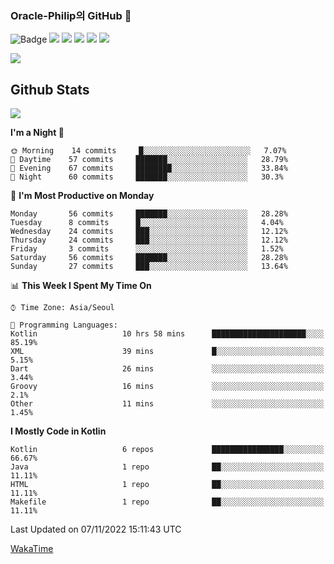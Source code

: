 ### Oracle-Philip의 GitHub 👋

![Badge](http://img.shields.io/badge/-Java-black?style=flat-square)
<img src="https://img.shields.io/badge/ -Kotlin-black?style=flat-square&logo=Kotlin&logoColor=#7F52FF"/></a>
<img src="https://img.shields.io/badge/ -Dart-black?style=flat-square&logo=Dart&logoColor=#0175C2"/></a>
<img src="https://img.shields.io/badge/ -Android-black?style=flat-square&logo=Android&logoColor=#3DDC84"/></a>
<img src="https://img.shields.io/badge/ -Flutter-black?style=flat-square&logo=Flutter&logoColor=#02569B"/></a>
<img src="https://img.shields.io/badge/ -Firebase-black?style=flat-square&logo=Firebase&logoColor=#FFCA28"/></a>

<img src="https://img.shields.io/badge/ -BLE-black?style=flat-square&logo=Bluetooth&logoColor=#0082FC"/></a>

<!--
<img src="https://img.shields.io/badge/ -STM32F103-black?style=flat-square&logo=STMicroelectronics&logoColor=#03234B"/></a>
<img src="https://img.shields.io/badge/ -Qt-black?style=flat-square&logo=Qt&logoColor=#41CD52"/></a>
-->

<!--
![Badge](http://img.shields.io/badge/-Java-black?style=flat-square)
![Badge](http://img.shields.io/badge/-Koltin-black?style=flat-square)
![Badge](http://img.shields.io/badge/-Dart-black?style=flat-square)
![Badge](http://img.shields.io/badge/-Android-black?style=flat-square)
![Badge](http://img.shields.io/badge/-Flutter-black?style=flat-square)
![Badge](http://img.shields.io/badge/-Firebase-black?style=flat-square)
-->

## Github Stats  
<div align="left"><img src="https://github-readme-stats.vercel.app/api?username=Oracle-Philip&show_icons=true&count_private=true&hide_border=true" align="center" /></div>


<!--START_SECTION:waka-->
**I'm a Night 🦉** 

```text
🌞 Morning    14 commits     █░░░░░░░░░░░░░░░░░░░░░░░░   7.07% 
🌆 Daytime    57 commits     ███████░░░░░░░░░░░░░░░░░░   28.79% 
🌃 Evening    67 commits     ████████░░░░░░░░░░░░░░░░░   33.84% 
🌙 Night      60 commits     ███████░░░░░░░░░░░░░░░░░░   30.3%

```
📅 **I'm Most Productive on Monday** 

```text
Monday       56 commits     ███████░░░░░░░░░░░░░░░░░░   28.28% 
Tuesday      8 commits      █░░░░░░░░░░░░░░░░░░░░░░░░   4.04% 
Wednesday    24 commits     ███░░░░░░░░░░░░░░░░░░░░░░   12.12% 
Thursday     24 commits     ███░░░░░░░░░░░░░░░░░░░░░░   12.12% 
Friday       3 commits      ░░░░░░░░░░░░░░░░░░░░░░░░░   1.52% 
Saturday     56 commits     ███████░░░░░░░░░░░░░░░░░░   28.28% 
Sunday       27 commits     ███░░░░░░░░░░░░░░░░░░░░░░   13.64%

```


📊 **This Week I Spent My Time On** 

```text
⌚︎ Time Zone: Asia/Seoul

💬 Programming Languages: 
Kotlin                   10 hrs 58 mins      █████████████████████░░░░   85.19% 
XML                      39 mins             █░░░░░░░░░░░░░░░░░░░░░░░░   5.15% 
Dart                     26 mins             ░░░░░░░░░░░░░░░░░░░░░░░░░   3.44% 
Groovy                   16 mins             ░░░░░░░░░░░░░░░░░░░░░░░░░   2.1% 
Other                    11 mins             ░░░░░░░░░░░░░░░░░░░░░░░░░   1.45%

```

**I Mostly Code in Kotlin** 

```text
Kotlin                   6 repos             ████████████████░░░░░░░░░   66.67% 
Java                     1 repo              ██░░░░░░░░░░░░░░░░░░░░░░░   11.11% 
HTML                     1 repo              ██░░░░░░░░░░░░░░░░░░░░░░░   11.11% 
Makefile                 1 repo              ██░░░░░░░░░░░░░░░░░░░░░░░   11.11%

```



 Last Updated on 07/11/2022 15:11:43 UTC
<!--END_SECTION:waka-->


<!--
**Oracle-Philip/Oracle-Philip** is a ✨ _special_ ✨ repository because its `README.md` (this file) appears on your GitHub profile.

Here are some ideas to get you started:

- 🔭 I’m currently working on ...
- 🌱 I’m currently learning ...
- 👯 I’m looking to collaborate on ...
- 🤔 I’m looking for help with ...
- 💬 Ask me about ...
- 📫 How to reach me: ...
- 😄 Pronouns: ...
- ⚡ Fun fact: ...
-->


[WakaTime](https://wakatime.com/dashboard)
